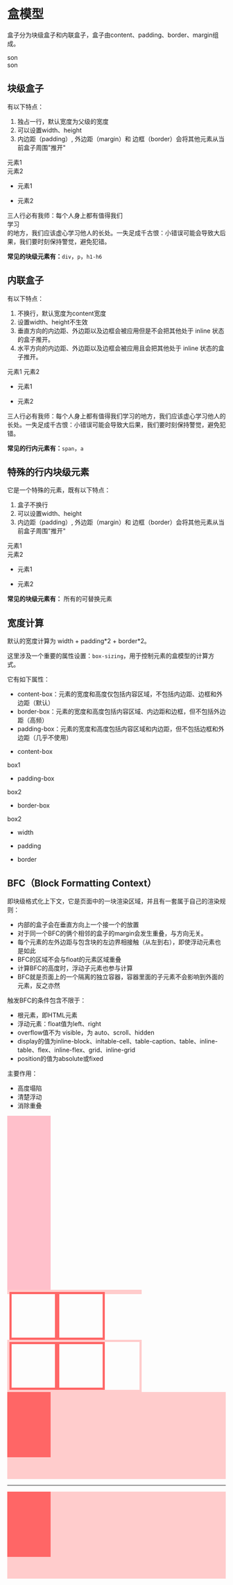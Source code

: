 <!-- <script setup>
import hemoxing from './hemoxing.vue'
</script>

<hemoxing /> -->
# 盒模型
盒子分为块级盒子和内联盒子，盒子由content、padding、border、margin组成。
<div class="codebox">
  <div class="w-200px bg-lightBlue p-20px mb-20px border-20 border-main">
    <div class="bg-yellow">son</div>
  </div>
  <div class="w-200px bg-lightBlue p-20px border-main border-20 border-main">
    <div class="bg-yellow">son</div>
  </div>
</div>

## 块级盒子
有以下特点：
1. 独占一行，默认宽度为父级的宽度
2. 可以设置width、height
3. 内边距（padding）, 外边距（margin）和 边框（border）会将其他元素从当前盒子周围"推开"
<div class="codebox">
  <div class="bg-lightBlue" :style="{width: width + '%'}">元素1</div>
  <div class="bg-#f60" :style="{width: width1 + '%'}">元素2</div>
</div>

- 元素1
<p><n-slider v-model:value="width" :step="1" /></p>

- 元素2
<p><n-slider v-model:value="width1" :step="1" /></p>
<div class="codebox">
  三人行必有我师：每个人身上都有值得我们<div class="border-main p-10px m-10px">学习</div>的地方，我们应该虚心学习他人的长处。一失足成千古恨：小错误可能会导致大后果，我们要时刻保持警觉，避免犯错。
</div>

**常见的块级元素有：**`div`，`p`，`h1-h6`
## 内联盒子
有以下特点：
1. 不换行，默认宽度为content宽度
2. 设置width、height不生效
3. 垂直方向的内边距、外边距以及边框会被应用但是不会把其他处于 inline 状态的盒子推开。
4. 水平方向的内边距、外边距以及边框会被应用且会把其他处于 inline 状态的盒子推开。

<div class="codebox">
  <span class="bg-lightBlue" :style="{width: width2 + '%'}">元素1</span>
  <span class="bg-#f60" :style="{width: width3 + '%'}">元素2</span>
  <span></span>
</div>

- 元素1
<p><n-slider v-model:value="width2" :step="1" /></p>

- 元素2
<p><n-slider v-model:value="width3" :step="1" /></p>

<div class="codebox">
  三人行必有我师：每个人身上都有值得我们<span class="border-main p-10px m-20px">学习</span>的地方，我们应该虚心学习他人的长处。一失足成千古恨：小错误可能会导致大后果，我们要时刻保持警觉，避免犯错。
</div>

**常见的行内元素有：**`span`，`a`

## 特殊的行内块级元素
它是一个特殊的元素，既有以下特点：
1. 盒子不换行
2. 可以设置width、height
3. 内边距（padding）, 外边距（margin）和 边框（border）会将其他元素从当前盒子周围"推开"

<div class="codebox">
  <div class="inline-block bg-lightBlue" :style="{width: width4 + '%'}">元素1</div>
  <div class="inline-block bg-#f60" :style="{width: width5 + '%'}">元素2</div>
</div>

- 元素1
<p><n-slider v-model:value="width4" :step="1" /></p>

- 元素2
<p><n-slider v-model:value="width5" :step="1" /></p>

**常见的块级元素有：** 所有的可替换元素

## 宽度计算
默认的宽度计算为 width + padding\*2 + border\*2。

这里涉及一个重要的属性设置：`box-sizing`，用于控制元素的盒模型的计算方式。

它有如下属性：
- content-box：元素的宽度和高度仅包括内容区域，不包括内边距、边框和外边距（默认）
- border-box：元素的宽度和高度包括内容区域、内边距和边框，但不包括外边距（高频）
- padding-box：元素的宽度和高度包括内容区域和内边距，但不包括边框和外边距（几乎不使用）

<!-- :style="textarea.match(/\.box1\s*{([\s\S]*?)}/)[1].trim()" -->
<div class="codebox">

  - content-box
  <div id="box1" :style="{width: widthW + 'px', padding: paddingW + 'px', borderWidth: borderW + 'px'}" class="box-content bg-lightBlue border-#ccc border-solid">
    <div class="bg-yellow">box1</div>
  </div>

  - padding-box
  <div id="box2" :style="{width: widthW + 'px', padding: paddingW + 'px', borderWidth: borderW + 'px', boxSizing: 'padding-box'}" class="bg-lightBlue box-padding my-20px border-#ccc border-solid">
    <div class="bg-yellow">box2</div>
  </div>

  - border-box
  <div id="box3" :style="{width: widthW + 'px', padding: paddingW + 'px', borderWidth: borderW + 'px'}" class="bg-lightBlue box-border border-#ccc border-solid">
    <div class="bg-yellow">box2</div>
  </div>
</div>

- width
<p><n-slider v-model:value="widthW" :step="1" /></p>

- padding
<p><n-slider v-model:value="paddingW" :step="1" /></p>

- border
<p><n-slider v-model:value="borderW" :step="1" /></p>

<!-- <n-input
  v-model:value="textarea"
  type="textarea"
  placeholder="Textarea"
  :autosize="{
    minRows: 3,
  }"
/> -->

## BFC（Block Formatting Context）
即块级格式化上下文，它是页面中的一块渲染区域，并且有一套属于自己的渲染规则：

- 内部的盒子会在垂直方向上一个接一个的放置
- 对于同一个BFC的俩个相邻的盒子的margin会发生重叠，与方向无关。
- 每个元素的左外边距与包含块的左边界相接触（从左到右），即使浮动元素也是如此
- BFC的区域不会与float的元素区域重叠
- 计算BFC的高度时，浮动子元素也参与计算
- BFC就是页面上的一个隔离的独立容器，容器里面的子元素不会影响到外面的元素，反之亦然

触发BFC的条件包含不限于：

- 根元素，即HTML元素
- 浮动元素：float值为left、right
- overflow值不为 visible，为 auto、scroll、hidden
- display的值为inline-block、inltable-cell、table-caption、table、inline-table、flex、inline-flex、grid、inline-grid
- position的值为absolute或fixed

主要作用：
- 高度塌陷
- 清楚浮动
- 消除重叠

<div class="codebox">
<div class="flex justify-around">
  <div>
    <div class="boxes mb-30px"></div>
    <div class="boxes mt-30px"></div>
  </div>
  <div>
    <div class="boxes mb-30px"></div>
      <div class="overflow-hidden">
        <div class="boxes mt-30px"></div>
      </div>
    </div>
</div>
</div>
<div class="codebox">
  <div class="par block">
    <div class="child"></div>
    <div class="child"></div>
  </div>
  <div class="par1 mt-100px">
    <div class="child"></div>
    <div class="child"></div>
  </div>
</div>

<div class="codebox">
  <div class="aside"></div>
  <div class="main"></div>

  ---
  <div class="aside"></div>
  <div class="main overflow-hidden"></div>
</div>

<script lang='ts' setup>
import { reactive, toRefs, onBeforeMount, onMounted, ref, watch } from 'vue'
const value = ref(0)
const width = ref(100)
const width1 = ref(100)
const width2 = ref(100)
const width3 = ref(100)
const width4 = ref(100)
const width5 = ref(100)

const widthW = ref(100)
const paddingW = ref(0)
const borderW = ref(0)

const textarea = ref(
  `.box1 {
    box-sizing: content-box;
    padding: 20px;
    margin: 20px;
    width: 200px;
    border: 20px solid #ccc;
  }
  .box2 {
    box-sizing: padding-box;
    padding: 20px;
    margin: 20px;
    width: 200px;
    border: 20px solid #ccc;
  }
  .box3 {
    box-sizing: border-box;
    padding: 20px;
    margin: 20px;
    width: 200px;
    border: 20px solid #ccc;
  }
  `
)
</script>

<style scoped>
.boxes {
  width: 100px;
  height: 100px;
  background-color: pink;
}

.par {
  border: 5px solid #fcc;
  width: 300px;
}
.par1 {
  border: 5px solid #fcc;
  width: 300px;
  overflow: hidden;
}

.child {
  border: 5px solid #f66;
  width:100px;
  height: 100px;
  float: left;
}

.aside {
  width: 100px;
  height: 150px;
  float: left;
  background: #f66;
}

.main {
  height: 200px;
  background: #fcc;
}
</style>